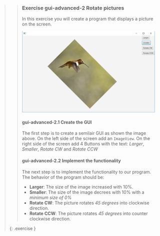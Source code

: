 >>### Exercise gui-advanced-2 Rotate pictures
>>
>>In this exercise you will create a program that displays a picture on the screen.
>>
>>![End result calculator](images/exercise/week12/exercise_1_2_PhotoRotate.png)
>>
>>#### gui-advanced-2.1 Create the GUI
>>
>> The first step is to create a semilair GUI as shown the image above. On the left side of the screen add an `ImageView`. On the right side of the screen add 4 Buttons with the text: *Larger*, *Smaller*, *Rotate CW* and *Rotate CCW*
>>
>>#### gui-advanced-2.2 Implement the functionality
>>
>> The next step is to implement the functionality to our program. The behavior of the program should be:
>>* **Larger**: The size of the image increased with 10%.
>>* **Smaller**: The size of the image decrees with 10% with a *minimum size of 0%*
>>* **Rotate CW**: The picture rotates *45 degrees* into clockwise direction.
>>* **Rotate CCW**: The picture rotates *45 degrees* into counter clockwise direction.
>>
>>
>{: .exercise }